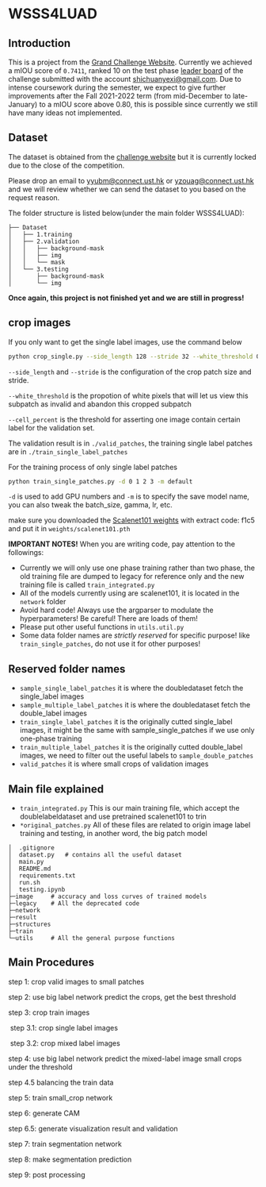 # WSSS4LUAD

## Introduction

This is a project from the [Grand Challenge Website](https://wsss4luad.grand-challenge.org/WSSS4LUAD/). Currently we achieved a mIOU score of `0.7411`, ranked 10 on the test phase [leader board](https://wsss4luad.grand-challenge.org/evaluation/test-phase/leaderboard/) of the challenge submitted with the account shichuanyexi@gmail.com. Due to intense coursework during the semester, we expect to give further improvements after the Fall 2021-2022 term (from mid-December to late-January) to a mIOU score above 0.80, this is possible since currently we still have many ideas not implemented.

## Dataset

The dataset is obtained from the [challenge website](https://wsss4luad.grand-challenge.org/Datasets/) but it is currently locked due to the close of the competition. 

Please drop an email to yyubm@connect.ust.hk or yzouag@connect.ust.hk and we will review whether we can send the dataset to you based on the request reason.

The folder structure is listed below(under the main folder WSSS4LUAD):

```
├── Dataset
│   ├── 1.training
│   ├── 2.validation
│   │   ├── background-mask
│   │   ├── img
│   │   └── mask
│   └── 3.testing
│       ├── background-mask
│       └── img
```



**Once again, this project is not finished yet and we are still in progress!**

## crop images

If you only want to get the single label images, use the command below

```bash
python crop_single.py --side_length 128 --stride 32 --white_threshold 0.9 --cell_percent 0.1
```

`--side_length` and `--stride` is the configuration of the crop patch size and stride. 

`--white_threshold` is the propotion of white pixels that will let us view this subpatch as invalid and abandon this cropped subpatch

`--cell_percent` is the threshold for asserting one image contain certain label for the validation set.

The validation result is in `./valid_patches`, the training single label patches are in `./train_single_label_patches`

For the training process of only single label patches

```bash
python train_single_patches.py -d 0 1 2 3 -m default
```

`-d` is used to add GPU numbers and `-m` is to specify the save model name, you can also tweak the batch_size, gamma, lr, etc.

make sure you downloaded the [Scalenet101 weights](https://pan.baidu.com/share/init?surl=NOjFWzkAVmMNkZh6jIcMzA) with extract code: f1c5 and put it in `weights/scalenet101.pth`

**IMPORTANT NOTES!**
When you are writing code, pay attention to the followings:

- Currently we will only use one phase training rather than two phase, the old training file are dumped to legacy for reference only and the new training file is called `train_integrated.py`
- All of the models currently using are scalenet101, it is located in the `network` folder
- Avoid hard code! Always use the argparser to modulate the hyperparameters! Be careful! There are loads of them!
- Please put other useful functions in `utils.util.py`
- Some data folder names are *strictly reserved* for specific purpose! like `train_single_patches`, do not use it for other purposes!

## Reserved folder names

- `sample_single_label_patches` it is where the doubledataset fetch the single_label images
- `sample_multiple_label_patches` it is where the doubledataset fetch the double_label images
- `train_single_label_patches` it is the originally cutted single_label images, it might be the same with sample_single_patches if we use only one-phase training
- `train_multiple_label_patches` it is the originally cutted double_label images, we need to filter out the useful labels to `sample_double_patches`
- `valid_patches` it is where small crops of validation images

## Main file explained
- `train_integrated.py` This is our main training file, which accept the doublelabeldataset and use pretrained scalenet101 to trin
- `*original_patches.py` All of these files are related to origin image label training and testing, in another word, the big patch model

```
│  .gitignore
│  dataset.py	# contains all the useful dataset
│  main.py
│  README.md
│  requirements.txt
│  run.sh
│  testing.ipynb
├─image		# accuracy and loss curves of trained models
├─legacy	# All the deprecated code
├─network
├─result
├─structures
├─train
└─utils		# All the general purpose functions
```

## Main Procedures

step 1: crop valid images to small patches

step 2: use big label network predict the crops, get the best threshold

step 3: crop train images

​    step 3.1: crop single label images

​    step 3.2: crop mixed label images

step 4: use big label network predict the mixed-label image small crops under the threshold

step 4.5 balancing the train data

step 5: train small_crop network

step 6: generate CAM

step 6.5: generate visualization result and validation

step 7: train segmentation network

step 8: make segmentation prediction

step 9: post processing

